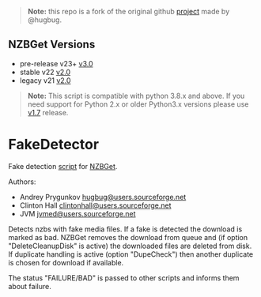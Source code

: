 > **Note:** this repo is a fork of the original github [project](https://github.com/nzbget/FakeDetector)
> made by @hugbug.

## NZBGet Versions

- pre-release v23+  [v3.0](https://github.com/nzbgetcom/Extension-FakeDetector/releases/tag/v3.0)
- stable  v22 [v2.0](https://github.com/nzbgetcom/Extension-FakeDetector/releases/tag/v2.0)
- legacy  v21 [v2.0](https://github.com/nzbgetcom/Extension-FakeDetector/releases/tag/v2.0)

> **Note:** This script is compatible with python 3.8.x and above. 
If you need support for Python 2.x or older Python3.x versions please use [v1.7](https://github.com/nzbgetcom/Extension-FakeDetector/releases/tag/v1.7) release.


# FakeDetector
Fake detection [script](https://nzbget.com/documentation/extension-scripts/) for [NZBGet](https://nzbget.com).

Authors:
- Andrey Prygunkov <hugbug@users.sourceforge.net>
- Clinton Hall <clintonhall@users.sourceforge.net>
- JVM <jvmed@users.sourceforge.net>

Detects nzbs with fake media files. If a fake is detected the download is marked as bad. NZBGet removes the download from queue and (if option "DeleteCleanupDisk" is active) the downloaded files are deleted from disk. If duplicate handling is active (option "DupeCheck") then another duplicate is chosen for download if available.

The status "FAILURE/BAD" is passed to other scripts and informs them about failure.
